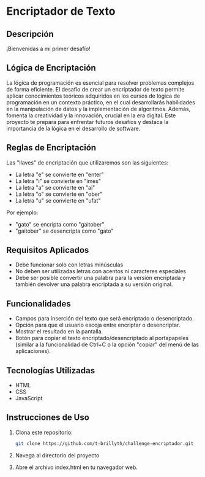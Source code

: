 # Encriptador de Texto

## Descripción

¡Bienvenidas a mi primer desafío!

## Lógica de Encriptación

La lógica de programación es esencial para resolver problemas complejos de forma eficiente. 
El desafío de crear un encriptador de texto permite aplicar conocimientos teóricos adquiridos en los cursos de lógica de programación en un contexto práctico, en el cual desarrollarás habilidades en la manipulación de datos y la implementación de algoritmos. Además, fomenta la creatividad y la innovación, crucial en la era digital. Este proyecto te prepara para enfrentar futuros desafíos y destaca la importancia de la lógica en el desarrollo de software.

## Reglas de Encriptación

Las "llaves" de encriptación que utilizaremos son las siguientes:

- La letra "e" se convierte en "enter"
- La letra "i" se convierte en "imes"
- La letra "a" se convierte en "ai"
- La letra "o" se convierte en "ober"
- La letra "u" se convierte en "ufat"

Por ejemplo:
- "gato" se encripta como "gaitober"
- "gaitober" se desencripta como "gato"

## Requisitos Aplicados

- Debe funcionar solo con letras minúsculas
- No deben ser utilizadas letras con acentos ni caracteres especiales
- Debe ser posible convertir una palabra para la versión encriptada y también devolver una palabra encriptada a su versión original.

## Funcionalidades

- Campos para inserción del texto que será encriptado o desencriptado.
- Opción para que el usuario escoja entre encriptar o desencriptar.
- Mostrar el resultado en la pantalla.
- Botón para copiar el texto encriptado/desencriptado al portapapeles (similar a la funcionalidad de Ctrl+C o la opción "copiar" del menú de las aplicaciones).

## Tecnologías Utilizadas

- HTML
- CSS
- JavaScript

## Instrucciones de Uso

1. Clona este repositorio:
   ```bash
   git clone https://github.com/t-brillyth/challenge-encriptador.git
   
2. Navega al directorio del proyecto

3. Abre el archivo index.html en tu navegador web.
